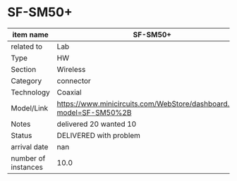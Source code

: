 
# SF-SM50+

| item name | SF-SM50+ |
| -------- | -------- | 
| related to | Lab | 
| Type | HW | 
| Section | Wireless | 
| Category | connector |
| Technology | Coaxial |
| Model/Link | https://www.minicircuits.com/WebStore/dashboard.html?model=SF-SM50%2B |
| Notes | delivered 20 wanted 10 |
| Status | DELIVERED with problem |
| arrival date | nan |
| number of instances | 10.0 | 
        